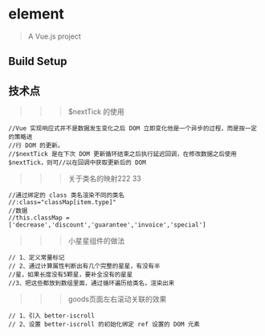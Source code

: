 # element

> A Vue.js project

## Build Setup

## 技术点

>>> $nextTick 的使用
```
//Vue 实现响应式并不是数据发生变化之后 DOM 立即变化他是一个异步的过程，而是按一定的策略进
//行 DOM 的更新。
//$nextTick 是在下次 DOM 更新循环结束之后执行延迟回调，在修改数据之后使用 $nextTick，则可//以在回调中获取更新后的 DOM
```
>>> 关于类名的映射222 33

```
//通过绑定的 class 类名渲染不同的类名
//:class="classMap[item.type]"
//数据
//this.classMap = ['decrease','discount','guarantee','invoice','special']

```

>>> 小星星组件的做法

```
// 1、定义常量标记
// 2、通过计算属性判断出有几个完整的星星，有没有半
//星，如果长度没有5颗星，要补全没有的星星
//3、把这些都放到数组里面，通过循环遍历给类名，渲染出来

```
>>> goods页面左右滚动关联的效果

```
// 1、引入 better-iscroll
// 2、设置 better-iscroll 的初始化绑定 ref 设置的 DOM 元素
```